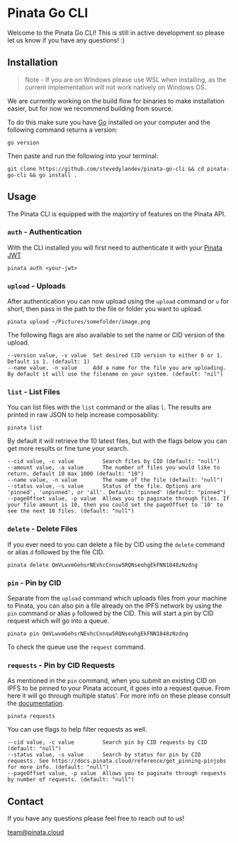 # Pinata Go CLI

Welcome to the Pinata Go CLI! This is still in active development so please let us know if you have any questions! :)

## Installation

> Note - If you are on Windows please use WSL when installing, as the current implementation will not work natively on Windows OS. 

We are currently working on the build flow for binaries to make installation easier, but for now we recommend building from source.

To do this make sure you have [Go](https://go.dev/) installed on your computer and the following command returns a version:

```shell
go version
```

Then paste and run the following into your terminal:

```shell
git clone https://github.com/stevedylandev/pinata-go-cli && cd pinata-go-cli && go install .
```

## Usage

The Pinata CLI is equipped with the majortiry of features on the Pinata API.

### `auth` - Authentication

With the CLI installed you will first need to authenticate it with your [Pinata JWT](https://docs.pinata.cloud/docs/api-keys)

```shell
pinata auth <your-jwt>
```

### `upload` - Uploads

After authentication you can now upload using the `upload` command or `u` for short, then pass in the path to the file or folder you want to upload.

```shell
pinata upload ~/Pictures/somefolder/image.png
```

The following flags are also available to set the name or CID version of the upload.

```shell
--version value, -v value  Set desired CID version to either 0 or 1. Default is 1. (default: 1)
--name value, -n value     Add a name for the file you are uploading. By default it will use the filename on your system. (default: "nil")

```

### `list` - List Files

You can list files with the `list` command or the alias `l`. The results are printed in raw JSON to help increase composability.

```shell
pinata list
```

By default it will retrieve the 10 latest files, but with the flags below you can get more results or fine tune your search.

```shell
--cid value, -c value         Search files by CID (default: "null")
--amount value, -a value      The number of files you would like to return, default 10 max 1000 (default: "10")
--name value, -n value        The name of the file (default: "null")
--status value, -s value      Status of the file. Options are 'pinned', 'unpinned', or 'all'. Default: 'pinned' (default: "pinned")
--pageOffset value, -p value  Allows you to paginate through files. If your file amount is 10, then you could set the pageOffset to '10' to see the next 10 files. (default: "null")
```

### `delete` - Delete Files

If you ever need to you can delete a file by CID using the `delete` command or alias `d` followed by the file CID.

```shell
pinata delete QmVLwvmGehsrNEvhcCnnsw5RQNseohgEkFNN1848zNzdng
```

### `pin` - Pin by CID

Separate from the `upload` command which uploads files from your machine to Pinata, you can also pin a file already on the IPFS network by using the `pin` command or alias `p` followed by the CID. This will start a pin by CID request which will go into a queue.

```shell
pinata pin QmVLwvmGehsrNEvhcCnnsw5RQNseohgEkFNN1848zNzdng
```

To check the queue use the `request` command.

### `requests` - Pin by CID Requests

As mentioned in the `pin` command, when you submit an existing CID on IPFS to be pinned to your Pinata account, it goes into a request queue. From here it will go through multiple status'. For more info on these please consult the [documentation](https://docs.pinata.cloud/reference/get_pinning-pinjobs).

```shell
pinata requests
```

You can use flags to help filter requests as well.

```shell
--cid value, -c value         Search pin by CID requests by CID (default: "null")
--status value, -s value      Search by status for pin by CID requests. See https://docs.pinata.cloud/reference/get_pinning-pinjobs for more info. (default: "null")
--pageOffset value, -p value  Allows you to paginate through requests by number of requests. (default: "null")
```

## Contact

If you have any questions please feel free to reach out to us!

[team@pinata.cloud](mailto:team@pinata.cloud)
